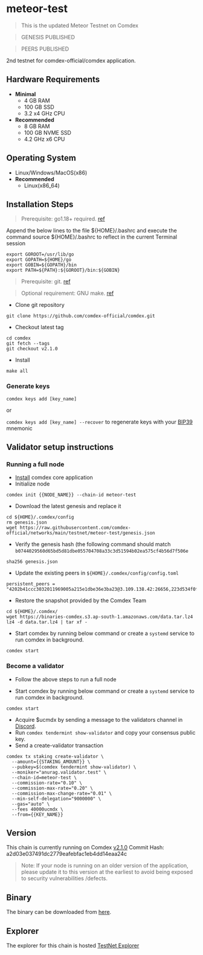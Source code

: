 # meteor-test
> This is the updated Meteor Testnet on Comdex

> GENESIS PUBLISHED

> PEERS PUBLISHED

2nd testnet for comdex-official/comdex application.

## Hardware Requirements
* **Minimal**
    * 4 GB RAM
    * 100 GB SSD
    * 3.2 x4 GHz CPU
* **Recommended**
    * 8 GB RAM
    * 100 GB NVME SSD
    * 4.2 GHz x6 CPU

## Operating System
* Linux/Windows/MacOS(x86)
* **Recommended**
    * Linux(x86_64)

## Installation Steps
>Prerequisite: go1.18+ required. [ref](https://golang.org/doc/install)

   Append the below lines to the file ${HOME}/.bashrc and execute the command source ${HOME}/.bashrc to reflect in the current Terminal session
   ```shell
   export GOROOT=/usr/lib/go
   export GOPATH=${HOME}/go
   export GOBIN=${GOPATH}/bin
   export PATH=${PATH}:${GOROOT}/bin:${GOBIN}
   ```

>Prerequisite: git. [ref](https://github.com/git/git)

>Optional requirement: GNU make. [ref](https://www.gnu.org/software/make/manual/html_node/index.html)

* Clone git repository
```shell
git clone https://github.com/comdex-official/comdex.git
```
* Checkout latest tag
```shell
cd comdex
git fetch --tags
git checkout v2.1.0
```
* Install
```shell
make all
```

### Generate keys

`comdex keys add [key_name]`

or

`comdex keys add [key_name] --recover` to regenerate keys with your [BIP39](https://github.com/bitcoin/bips/tree/master/bip-0039) mnemonic


## Validator setup instructions

### Running a full node

* [Install](#installation-steps) comdex core application
* Initialize node
```shell
comdex init {{NODE_NAME}} --chain-id meteor-test
```
* Download the latest genesis and replace it
```shell
cd ${HOME}/.comdex/config
rm genesis.json
wget https://raw.githubusercontent.com/comdex-official/networks/main/testnet/meteor-test/genesis.json
```
* Verify the genesis hash (the following command should match ```b0744029560d65bd5d81dbe055704708a33c3d51594b02ea575cf4b56d7f506e```
```shell
sha256 genesis.json
```
* Update the existing peers in ```${HOME}/.comdex/config/config.toml```
```
persistent_peers = "4202b41ccc3032011969005a215e1dbe36e3ba23@3.109.138.42:26656,223d534f0fd1daeea3578346ad3e49d9cec973b6@54.204.207.38:26656,efa67d2456e8e22e9b29bd127ed3024cffc7ede1@46.166.163.37:26656,494af55997cbb1df62cff1ed4f35b58c31277f63@46.166.172.230:26656"
```
* Restore the snapshot provided by the Comdex Team
```
cd ${HOME}/.comdex/
wget https://binaries-comdex.s3.ap-south-1.amazonaws.com/data.tar.lz4
lz4 -d data.tar.lz4 | tar xf -
```
* Start comdex by running below command or create a `systemd` service to run comdex in background.
```shell
comdex start
```


### Become a validator

* Follow the above steps to run a full node

* Start comdex by running below command or create a `systemd` service to run comdex in background.
```shell
comdex start
```
* Acquire $ucmdx by sending a message to the validators channel in [Discord](https://discord.gg/gH6RTrnexk).
* Run `comdex tendermint show-validator` and copy your consensus public key.
* Send a create-validator transaction
```
comdex tx staking create-validator \
  --amount={{STAKING_AMOUNT}} \
  --pubkey=$(comdex tendermint show-validator) \
  --moniker="anurag.validator.test" \
  --chain-id=meteor-test \
  --commission-rate="0.10" \
  --commission-max-rate="0.20" \
  --commission-max-change-rate="0.01" \
  --min-self-delegation="9000000" \
  --gas="auto" \
  --fees 40000ucmdx \
  --from={{KEY_NAME}}
```

## Version
This chain is currently running on Comdex [v2.1.0](https://github.com/comdex-official/comdex/releases/tag/v2.1.0)
Commit Hash: a2d03e037491dc2779eafebfac1eb4dd14eaa24c
>Note: If your node is running on an older version of the application, please update it to this version at the earliest to avoid being exposed to security vulnerabilities /defects.

## Binary
The binary can be downloaded from [here](https://github.com/comdex-official/comdex/releases/tag/v2.1.0).

## Explorer
The explorer for this chain is hosted [TestNet Explorer](https://meteor-test.comdex.one/)

